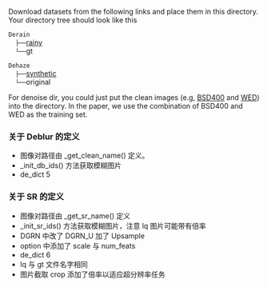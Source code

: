 Download datasets from the following links and place them in this directory. Your directory tree should look like this

`Derain` <br/>
  `├──`[rainy](https://drive.google.com/drive/folders/1-_Tw-LHJF4vh8fpogKgZx1EQ9MhsJI_f?usp=sharing)  <br/>
  `└──`gt <br/>

`Dehaze` <br/>
  `├──`[synthetic](https://sites.google.com/view/reside-dehaze-datasets/reside-v0)  <br/>
  `└──`original <br/>

For denoise dir, you could just put the clean images (e.g,  [BSD400](https://drive.google.com/file/d/1idKFDkAHJGAFDn1OyXZxsTbOSBx9GS8N/view?usp=sharing) and [WED](https://ece.uwaterloo.ca/~k29ma/exploration/)) into the directory. In the paper, we use the combination of BSD400 and WED as the training set.


### 关于 Deblur 的定义
- 图像对路径由 _get_clean_name() 定义。
- _init_db_ids() 方法获取模糊图片
- de_dict 5

### 关于 SR 的定义
- 图像对路径由 _get_sr_name() 定义
- _init_sr_ids() 方法获取模糊图片，注意 lq 图片可能带有倍率
- DGRN 中改了 DGRN_U 加了 Upsample
- option 中添加了 scale 与 num_feats
- de_dict 6
- lq 与 gt 文件名字相同
- 图片截取 crop 添加了倍率以适应超分辨率任务